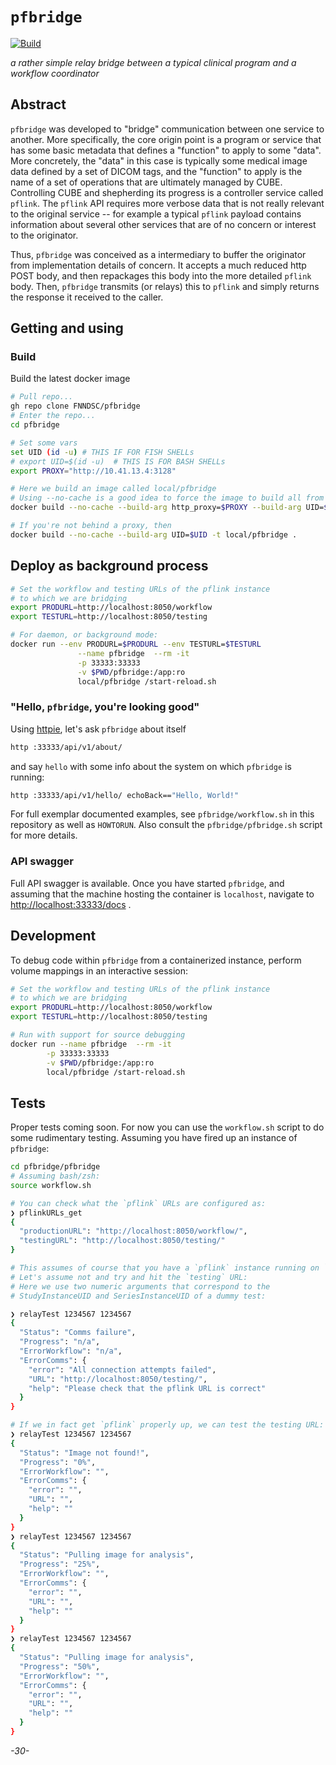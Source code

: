 # `pfbridge`

[![Build](https://github.com/FNNDSC/pfbridge/actions/workflows/build.yml/badge.svg)](https://github.com/FNNDSC/pfbridge/actions/workflows/build.yml)

*a rather simple relay bridge between a typical clinical program and a workflow coordinator*

## Abstract

`pfbridge` was developed to "bridge" communication between one service to another. More specifically, the core origin point is a program or service that has some basic metadata that defines a "function" to apply to some "data". More concretely, the "data" in this case is typically some medical image data defined by a set of DICOM tags, and the "function" to apply is the name of a set of operations that are ultimately managed by CUBE. Controlling CUBE and shepherding its progress is a controller service called `pflink`. The `pflink` API requires more verbose data that is not really relevant to the original service -- for example a typical `pflink` payload contains information about several other services that are of no concern or interest to the originator.

Thus, `pfbridge` was conceived as a intermediary to buffer the originator from implementation details of concern. It accepts a much reduced http POST body, and then repackages this body into the more detailed `pflink` body. Then, `pfbridge` transmits (or relays) this to `pflink` and simply returns the response it received to the caller.


## Getting and using

### Build

Build the latest docker image

```bash
# Pull repo...
gh repo clone FNNDSC/pfbridge
# Enter the repo...
cd pfbridge

# Set some vars
set UID (id -u) # THIS IF FOR FISH SHELLs
# export UID=$(id -u)  # THIS IS FOR BASH SHELLs
export PROXY="http://10.41.13.4:3128"

# Here we build an image called local/pfbridge
# Using --no-cache is a good idea to force the image to build all from scratch
docker build --no-cache --build-arg http_proxy=$PROXY --build-arg UID=$UID -t local/pfbridge .

# If you're not behind a proxy, then
docker build --no-cache --build-arg UID=$UID -t local/pfbridge .
```

## Deploy as background process

```bash
# Set the workflow and testing URLs of the pflink instance
# to which we are bridging
export PRODURL=http://localhost:8050/workflow
export TESTURL=http://localhost:8050/testing

# For daemon, or background mode:
docker run --env PRODURL=$PRODURL --env TESTURL=$TESTURL                        \
               --name pfbridge  --rm -it                                        \
               -p 33333:33333                                                   \
               -v $PWD/pfbridge:/app:ro                                         \
               local/pfbridge /start-reload.sh
```

### "Hello, `pfbridge`, you're looking good"

Using [httpie](https://httpie.org/), let's ask `pfbridge` about itself


```bash
http :33333/api/v1/about/
```

and say `hello` with some info about the system on which `pfbridge` is running:

```bash
http :33333/api/v1/hello/ echoBack=="Hello, World!"
```

For full exemplar documented examples, see `pfbridge/workflow.sh` in this repository as well as `HOWTORUN`. Also consult the `pfbridge/pfbridge.sh` script for more details.

### API swagger

Full API swagger is available. Once you have started `pfbridge`, and assuming that the machine hosting the container is `localhost`, navigate to [http://localhost:33333/docs](http://localhost:33333/docs) .


## Development

To debug code within `pfbridge` from a containerized instance, perform volume mappings in an interactive session:

```bash
# Set the workflow and testing URLs of the pflink instance
# to which we are bridging
export PRODURL=http://localhost:8050/workflow
export TESTURL=http://localhost:8050/testing

# Run with support for source debugging
docker run --name pfbridge  --rm -it                                              	\
        -p 33333:33333 	                                                                \
        -v $PWD/pfbridge:/app:ro                                                  	\
        local/pfbridge /start-reload.sh
```

## Tests

Proper tests coming soon. For now you can use the `workflow.sh` script to do some rudimentary testing. Assuming you have fired up an instance of `pfbridge`:

```bash
cd pfbridge/pfbridge
# Assuming bash/zsh:
source workflow.sh

# You can check what the `pflink` URLs are configured as:
❯ pflinkURLs_get
{
  "productionURL": "http://localhost:8050/workflow/",
  "testingURL": "http://localhost:8050/testing/"
}

# This assumes of course that you have a `pflink` instance running on `localhost:8050`.
# Let's assume not and try and hit the `testing` URL:
# Here we use two numeric arguments that correspond to the
# StudyInstanceUID and SeriesInstanceUID of a dummy test:

❯ relayTest 1234567 1234567
{
  "Status": "Comms failure",
  "Progress": "n/a",
  "ErrorWorkflow": "n/a",
  "ErrorComms": {
    "error": "All connection attempts failed",
    "URL": "http://localhost:8050/testing/",
    "help": "Please check that the pflink URL is correct"
  }
}

# If we in fact get `pflink` properly up, we can test the testing URL:
❯ relayTest 1234567 1234567
{
  "Status": "Image not found!",
  "Progress": "0%",
  "ErrorWorkflow": "",
  "ErrorComms": {
    "error": "",
    "URL": "",
    "help": ""
  }
}
❯ relayTest 1234567 1234567
{
  "Status": "Pulling image for analysis",
  "Progress": "25%",
  "ErrorWorkflow": "",
  "ErrorComms": {
    "error": "",
    "URL": "",
    "help": ""
  }
}
❯ relayTest 1234567 1234567
{
  "Status": "Pulling image for analysis",
  "Progress": "50%",
  "ErrorWorkflow": "",
  "ErrorComms": {
    "error": "",
    "URL": "",
    "help": ""
  }
}


```

_-30-_
